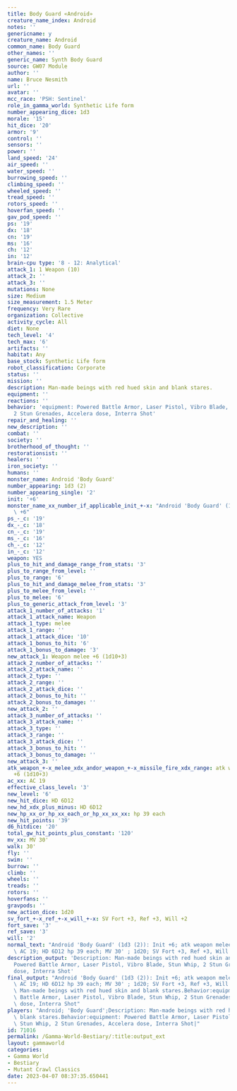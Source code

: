 ```yaml
---
title: Body Guard «Android»
creature_name_index: Android
notes: ''
genericname: y
creature_name: Android
common_name: Body Guard
other_names: ''
generic_name: Synth Body Guard
source: GW07 Module
author: ''
name: Bruce Nesmith
url: ''
avatar: ''
mcc_race: 'PSH: Sentinel'
role_in_gamma_world: Synthetic Life form
number_appearing_dice: 1d3
morale: '15'
hit_dice: '20'
armor: '9'
control: ''
sensors: ''
power: ''
land_speed: '24'
air_speed: ''
water_speed: ''
burrowing_speed: ''
climbing_speed: ''
wheeled_speed: ''
tread_speed: ''
rotors_speed: ''
hoverfan_speed: ''
gav_pod_speed: ''
ps: '19'
dx: '18'
cn: '19'
ms: '16'
ch: '12'
in: '12'
brain-cpu type: '8 - 12: Analytical'
attack_1: 1 Weapon (10)
attack_2: ''
attack_3: ''
mutations: None
size: Medium
size_measurement: 1.5 Meter
frequency: Very Rare
organization: Collective
activity_cycle: All
diet: None
tech_level: '4'
tech_max: '6'
artifacts: ''
habitat: Any
base_stock: Synthetic Life form
robot_classification: Corporate
status: ''
mission: ''
description: Man-made beings with red hued skin and blank stares.
equipment: ''
reactions: ''
behavior: 'equipment: Powered Battle Armor, Laser Pistol, Vibro Blade, Stun Whip,
  2 Stun Grenades, Accelera dose, Interra Shot'
repair_and_healing: ''
new_description: ''
combat: ''
society: ''
brotherhood_of_thought: ''
restorationsist: ''
healers: ''
iron_society: ''
humans: ''
monster_name: Android 'Body Guard'
number_appearing: 1d3 (2)
number_appearing_single: '2'
init: '+6'
monster_name_xx_number_if_applicable_init_+-x: "Android 'Body Guard' (1d3 (2)): Init\
  \ +6"
ps_-_c: '19'
dx_-_c: '18'
cn_-_c: '19'
ms_-_c: '16'
ch_-_c: '12'
in_-_c: '12'
weapon: YES
plus_to_hit_and_damage_range_from_stats: '3'
plus_to_range_from_level: ''
plus_to_range: '6'
plus_to_hit_and_damage_melee_from_stats: '3'
plus_to_melee_from_level: ''
plus_to_melee: '6'
plus_to_generic_attack_from_level: '3'
attack_1_number_of_attacks: '1'
attack_1_attack_name: Weapon
attack_1_type: melee
attack_1_range: ''
attack_1_attack_dice: '10'
attack_1_bonus_to_hit: '6'
attack_1_bonus_to_damage: '3'
new_attack_1: Weapon melee +6 (1d10+3)
attack_2_number_of_attacks: ''
attack_2_attack_name: ''
attack_2_type: ''
attack_2_range: ''
attack_2_attack_dice: ''
attack_2_bonus_to_hit: ''
attack_2_bonus_to_damage: ''
new_attack_2: ''
attack_3_number_of_attacks: ''
attack_3_attack_name: ''
attack_3_type: ''
attack_3_range: ''
attack_3_attack_dice: ''
attack_3_bonus_to_hit: ''
attack_3_bonus_to_damage: ''
new_attack_3: ''
atk_weapon_+-x_melee_xdx_andor_weapon_+-x_missile_fire_xdx_range: atk weapon melee
  +6 (1d10+3)
ac_xx: AC 19
effective_class_level: '3'
new_level: '6'
new_hit_dice: HD 6D12
new_hd_xdx_plus_minus: HD 6D12
new_hp_xx_or_hp_xx_each_or_hp_xx_xx_xx: hp 39 each
new_hit_points: '39'
d6_hitdice: '20'
total_gw_hit_points_plus_constant: '120'
mv_xx: MV 30'
walk: 30'
fly: ''
swim: ''
burrow: ''
climb: ''
wheels: ''
treads: ''
rotors: ''
hoverfans: ''
gravpods: ''
new_action_dice: 1d20
sv_fort_+-x_ref_+-x_will_+-x: SV Fort +3, Ref +3, Will +2
fort_save: '3'
ref_save: '3'
will: '2'
normal_text: "Android 'Body Guard' (1d3 (2)): Init +6; atk weapon melee +6 (1d10+3);\
  \ AC 19; HD 6D12 hp 39 each; MV 30' ; 1d20; SV Fort +3, Ref +3, Will +2"
description_output: 'Description: Man-made beings with red hued skin and blank stares.Behavior:equipment:
  Powered Battle Armor, Laser Pistol, Vibro Blade, Stun Whip, 2 Stun Grenades, Accelera
  dose, Interra Shot'
final_output: "Android 'Body Guard' (1d3 (2)): Init +6; atk weapon melee +6 (1d10+3);\
  \ AC 19; HD 6D12 hp 39 each; MV 30' ; 1d20; SV Fort +3, Ref +3, Will +2NoneDescription:\
  \ Man-made beings with red hued skin and blank stares.Behavior:equipment: Powered\
  \ Battle Armor, Laser Pistol, Vibro Blade, Stun Whip, 2 Stun Grenades, Accelera\
  \ dose, Interra Shot"
players: "Android; 'Body Guard';Description: Man-made beings with red hued skin and\
  \ blank stares.Behavior:equipment: Powered Battle Armor, Laser Pistol, Vibro Blade,\
  \ Stun Whip, 2 Stun Grenades, Accelera dose, Interra Shot|"
id: 71016
permalink: /Gamma-World-Bestiary/:title:output_ext
layout: gammaworld
categories:
- Gamma World
- Bestiary
- Mutant Crawl Classics
date: 2023-04-07 08:37:35.650441
---
```

